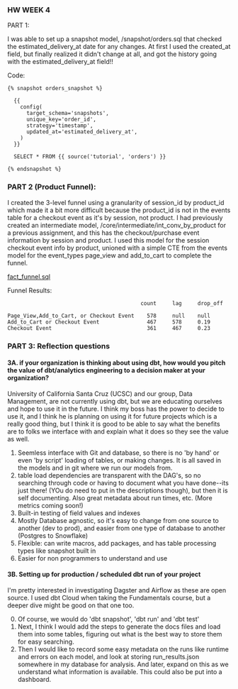 ### HW WEEK 4 
PART 1: 

I was able to set up a snapshot model, /snapshot/orders.sql that checked the estimated_delivery_at date for any changes. At first I used the created_at field, but finally realized it didn't change at all, and got the history going with the estimated_delivery_at field!!

Code: 
```
{% snapshot orders_snapshot %}

  {{
    config(
      target_schema='snapshots',
      unique_key='order_id',
      strategy='timestamp',
      updated_at='estimated_delivery_at',
    )
  }}

  SELECT * FROM {{ source('tutorial', 'orders') }}

{% endsnapshot %}
```

### PART 2 (Product Funnel):

I created the 3-level funnel using a granularity of session_id by product_id which made it a bit more difficult because the product_id is not in the events table for a checkout event as it's by session, not product. I had previously created an intermediate model, /core/intermediate/int_conv_by_product for a previous assignment, and this has the checkout/purchase event information by session and product. I used this model for the session checkout event info by product, unioned with a simple CTE from the events model for the event_types page_view and add_to_cart to complete the funnel.

[fact_funnel.sql](https://github.com/stephmott/course-dbt/tree/main/greenery/models/marts/product/fact_funnel.sql)


Funnel Results:
```
                                          count     lag     drop_off
                                          
Page_View,Add_to_Cart, or Checkout Event    578     null    null
Add_to_Cart or Checkout Event               467     578     0.19
Checkout Event                              361     467     0.23
```

### PART 3: Reflection questions
#### 3A. if your organization is thinking about using dbt, how would you pitch the value of dbt/analytics engineering to a decision maker at your organization?

University of California Santa Cruz (UCSC) and our group, Data Management, are not currently using dbt, but we are educating ourselves and hope to use it in the future. I think my boss has the power to decide to use it, and I think he is planning on using it for future projects which is a really good thing, but I think it is good to be able to say what the benefits are to folks we interface with and explain what it does so they see the value as well. 
1) Seemless interface with Git and database, so there is no 'by hand' or even 'by script' loading of tables, or making changes. It is all saved in the models and in git where we run our models from.
2) table load dependencies are transparent with the DAG's, so no searching through code or having to document what you have done--its just there! (YOu do need to put in the descriptions though), but then it is self documenting. Also great metadata about run times, etc. (More metrics coming soon!)
3) Built-in testing of field values and indexes
4) Mostly Database agnostic, so it's easy to change from one source to another (dev to prod), and easier from one type of database to another (Postgres to Snowflake)
5) Flexible: can write macros, add packages, and has table processing types like snapshot built in
6) Easier for non programmers to understand and use

#### 3B. Setting up for production / scheduled dbt run of your project

I'm pretty interested in investigating Dagster and Airflow as these are open source. I used dbt Cloud when taking the Fundamentals course, but a deeper dive might be good on that one too. 

0) Of course, we would do 'dbt snapshot', 'dbt run' and 'dbt test'
1) Next, I think I would add the steps to generate the docs files and load them into some tables, figuring out what is the best way to store them for easy searching.
2) Then I would like to record some easy metadata on the runs like runtime and errors on each model,  and look at storing run_results.json somewhere in my database for analysis. And later, expand on this as we understand what information is available. This could also be put into a dashboard. 
